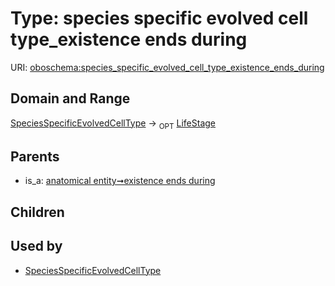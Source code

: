 
# Type: species specific evolved cell type_existence ends during




URI: [oboschema:species_specific_evolved_cell_type_existence_ends_during](http://purl.obolibrary.org/oboschema/species_specific_evolved_cell_type_existence_ends_during)


## Domain and Range

[SpeciesSpecificEvolvedCellType](SpeciesSpecificEvolvedCellType.md) ->  <sub>OPT</sub> [LifeStage](LifeStage.md)

## Parents

 *  is_a: [anatomical entity➞existence ends during](anatomical_entity_existence_ends_during.md)

## Children


## Used by

 * [SpeciesSpecificEvolvedCellType](SpeciesSpecificEvolvedCellType.md)

